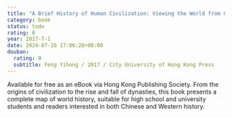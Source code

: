 ```yaml
---
title: "A Brief History of Human Civilization: Viewing the World from China"
category: book
status: todo
rating: 0
year: 2017-7-1
date: 2024-07-16 17:06:28+08:00
douban:
  rating: 0
  subtitle: Feng Yihong / 2017 / City University of Hong Kong Press
---
```


Available for free as an eBook via Hong Kong Publishing Society. From the origins of civilization to the rise and fall of dynasties, this book presents a complete map of world history, suitable for high school and university students and readers interested in both Chinese and Western history.
